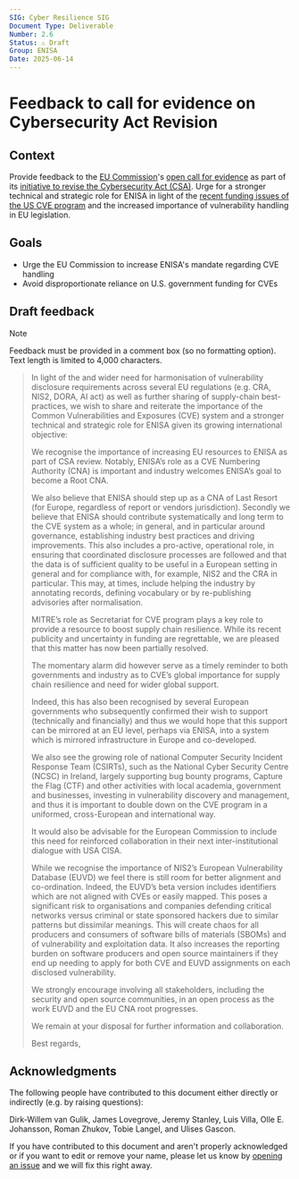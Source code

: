 ```yaml
---
SIG: Cyber Resilience SIG
Document Type: Deliverable
Number: 2.6
Status: ⚠️ Draft
Group: ENISA
Date: 2025-06-14
---
```


# Feedback to call for evidence on Cybersecurity Act Revision

## Context

Provide feedback to the [EU Commission][]'s [open call for evidence](https://ec.europa.eu/info/law/better-regulation/have-your-say/initiatives/14578-The-EU-Cybersecurity-Act_en) as part of its [initiative to revise the Cybersecurity Act (CSA)](https://digital-strategy.ec.europa.eu/en/news/commission-opens-consultation-revising-eu-cybersecurity-act). Urge for a stronger technical and strategic role for ENISA in light of the [recent funding issues of the US CVE program](https://en.wikipedia.org/wiki/Common_Vulnerabilities_and_Exposures#2025_funding_issues) and the increased importance of vulnerability handling in EU legislation.

## Goals

* Urge the EU Commission to increase ENISA's mandate regarding CVE handling
* Avoid disproportionate reliance on U.S. government funding for CVEs

## Draft feedback

> [!NOTE]
> Feedback must be provided in a comment box (so no formatting option). Text length is limited to 4,000 characters.

> In light of the and wider need for harmonisation of vulnerability disclosure requirements across several EU regulations (e.g. CRA, NIS2, DORA, AI act) as well as further sharing of supply-chain best-practices, we wish to share and reiterate the importance of the Common Vulnerabilities and Exposures (CVE) system and a stronger technical and strategic role for ENISA given its growing international objective:
> 
> We recognise the importance of increasing EU resources to ENISA as part of CSA review. Notably, ENISA’s role as a CVE Numbering Authority (CNA) is important and industry welcomes ENISA’s goal to become a Root CNA.
> 
> We also believe that ENISA should step up as a CNA of Last Resort (for Europe, regardless of report or vendors jurisdiction). Secondly we believe that ENISA should contribute systematically and long term to the CVE system as a whole; in general, and in particular around governance, establishing industry best practices and driving improvements. This also includes a pro-active, operational role, in ensuring that coordinated disclosure processes are followed and that the data is of sufficient quality to be useful in a European setting in general and for compliance with, for example, NIS2 and the CRA in particular. This may, at times, include helping the industry by annotating records, defining vocabulary or by re-publishing advisories after normalisation.
> 
> MITRE’s role as Secretariat for CVE program plays a key role to provide a resource to boost supply chain resilience. While its recent publicity and uncertainty in funding are regrettable, we are pleased that this matter has now been partially resolved.  
> 
> The momentary alarm did however serve as a timely reminder to both governments and industry as to CVE’s global importance for supply chain resilience and need for wider global support.
> 
> Indeed, this has also been recognised by several European governments who subsequently confirmed their wish to support (technically and financially) and thus we would hope that this support can be mirrored at an EU level, perhaps via ENISA, into a system which is mirrored infrastructure in Europe and co-developed.
> 
> We also see the growing role of national Computer Security Incident Response Team (CSIRTs), such as the National Cyber Security Centre (NCSC) in Ireland, largely supporting bug bounty programs, Capture the Flag (CTF) and other activities with local academia, government and businesses, investing in vulnerability discovery and management, and thus it is important to double down on the CVE program in a uniformed, cross-European and international way.
> 
> It would also be advisable for the European Commission to include this need for reinforced collaboration in their next inter-institutional dialogue with USA CISA.
> 
> While we recognise the importance of NIS2’s European Vulnerability Database (EUVD) we feel there is still room for better alignment and co-ordination. Indeed, the EUVD’s beta version includes identifiers which are not aligned with CVEs or easily mapped.  This poses a significant risk to organisations and companies defending critical networks versus criminal or state sponsored hackers due to similar patterns but dissimilar meanings. This will create chaos for all producers and consumers of software bills of materials (SBOMs) and of vulnerability and exploitation data. It also increases the reporting burden on software producers and open source maintainers if they end up needing to apply for both CVE and EUVD assignments on each disclosed vulnerability.
> 
> We strongly encourage involving all stakeholders, including the security and open source communities, in an open process as the work EUVD and the EU CNA root progresses.
> 
> We remain at your disposal for further information and collaboration. 
> 
> Best regards,
> 

## Acknowledgments

The following people have contributed to this document either directly or indirectly (e.g. by raising questions):

Dirk-Willem van Gulik,
James Lovegrove,
Jeremy Stanley,
Luis Villa,
Olle E. Johansson,
Roman Zhukov,
Tobie Langel,
and Ulises Gascon.

If you have contributed to this document and aren't properly acknowledged or if you want to edit or remove your name, please let us know by [opening an issue](https://github.com/orcwg/orcwg/issues/new) and we will fix this right away.

[ENISA]: ../../#key-stakeholders
[EU Commission]: ../../#key-stakeholders
